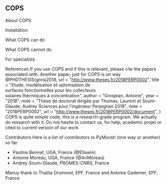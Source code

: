 ## COPS
About COPS

Installation

What COPS can do

What COPS cannot do

For specialists

References
If you use COPS and if this is relevant, please cite the papers associated with. Another paper, just for COPS is on way
@PHDTHESIS{grosj2018,
url = "http://www.theses.fr/2018PERP0002",
title = "Etude, modélisation et optimisation de surfaces fonctionnelles pour les collecteurs solaires thermiques à concentration",
author = "Grosjean, Antoine",
year = "2018",
note = "Thèse de doctorat dirigée par Thomas, Laurent et Soum-Glaude, Audrey Sciences pour l’ingénieur Perpignan 2018",
note = "2018PERP0002",
url = "http://www.theses.fr/2018PERP0002/document",
}
COPS is quite simple code, this is a research-grade program. We actually do research with it. Do not hesite to contact us, for help, academic projet or cited to current version of our work

Contributors
Here is a list of contributors to PyMoosh (one way or another) so far:
* Pauline Bennet, UGA, France (@Ellawin)
* Antoine Moreau, UGA, France  (@AnMoreau)
* Andrey Soum-Glaude, PROMES-CNRS, France

Manuy thank to Thalita Drumond, EPF, France and Antoine Gademer, EPF, France
